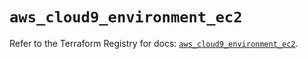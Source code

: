 # `aws_cloud9_environment_ec2`

Refer to the Terraform Registry for docs: [`aws_cloud9_environment_ec2`](https://registry.terraform.io/providers/hashicorp/aws/5.97.0/docs/resources/cloud9_environment_ec2).
